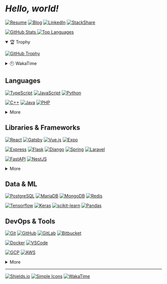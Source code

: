 # **_Hello, world!_**

[![Resume](https://img.shields.io/static/v1?label=&message=Resume&style=for-the-badge&logo=notion&logoColor=fff&color=000)](https://dong-young.kim/)
[![Blog](https://img.shields.io/static/v1?label=&message=Blog&style=for-the-badge&logo=netlify&logoColor=fff&color=00c7b7)](https://pers0n4.io/)
[![LinkedIn](https://img.shields.io/static/v1?label=&message=LinkedIn&style=for-the-badge&logo=linkedin&logoColor=fff&color=0077b5)](https://www.linkedin.com/in/dong-young-kim)
[![StackShare](https://img.shields.io/static/v1?label=&message=StackShare&style=for-the-badge&logo=stackshare&logoColor=fff&color=0690fa)](https://stackshare.io/pers0n4)

[![GitHub Stats](https://github-readme-stats.vercel.app/api?username=pers0n4&title_color=5f4b8b&text_color=f0eee9&icon_color=00abc0&bg_color=212121&hide_border=true&hide_title=true&theme=&show_icons=true&include_all_commits=true&count_private=true&line_height=24) ![Top Languages](https://github-readme-stats.vercel.app/api/top-langs?username=pers0n4&title_color=5f4b8b&text_color=f0eee9&icon_color=00abc0&bg_color=212121&hide_border=true&hide_title=true&layout=compact&langs_count=8&hide=html,css,tex)](https://github.com/anuraghazra/github-readme-stats 'GitHub Readme Stats')

<details open>
  <summary>🏆 Trophy</summary>

[![GitHub Trophy](https://github-profile-trophy.vercel.app/?username=pers0n4&theme=onedark&column=7&row=1&no-frame=true)](https://github.com/ryo-ma/github-profile-trophy 'GitHub Profile Trophy')

</details>
<details>
  <summary>🕙 WakaTime</summary>

  <!--START_SECTION:waka-->
![Lines of code](https://img.shields.io/badge/From%20Hello%20World%20I%27ve%20Written-203228%20lines%20of%20code-blue)

**I'm a Night 🦉** 

```text
🌞 Morning    39 commits     █░░░░░░░░░░░░░░░░░░░░░░░░   4.49% 
🌆 Daytime    131 commits    ███░░░░░░░░░░░░░░░░░░░░░░   15.07% 
🌃 Evening    415 commits    ████████████░░░░░░░░░░░░░   47.76% 
🌙 Night      284 commits    ████████░░░░░░░░░░░░░░░░░   32.68%

```
📅 **I'm Most Productive on Wednesday** 

```text
Monday       128 commits    ███░░░░░░░░░░░░░░░░░░░░░░   14.73% 
Tuesday      97 commits     ██░░░░░░░░░░░░░░░░░░░░░░░   11.16% 
Wednesday    157 commits    ████░░░░░░░░░░░░░░░░░░░░░   18.07% 
Thursday     133 commits    ███░░░░░░░░░░░░░░░░░░░░░░   15.3% 
Friday       102 commits    ███░░░░░░░░░░░░░░░░░░░░░░   11.74% 
Saturday     97 commits     ██░░░░░░░░░░░░░░░░░░░░░░░   11.16% 
Sunday       155 commits    ████░░░░░░░░░░░░░░░░░░░░░   17.84%

```


📊 **This Week I Spent My Time On** 

```text
⌚︎ Time Zone: Asia/Seoul

💬 Programming Languages: 
Markdown                 3 mins              ██████████████░░░░░░░░░░░   56.77% 
Python                   2 mins              ██████████░░░░░░░░░░░░░░░   41.51% 
JSON                     0 secs              ░░░░░░░░░░░░░░░░░░░░░░░░░   1.71%

🔥 Editors: 
VS Code                  5 mins              █████████████████████████   100.0%

💻 Operating System: 
Linux                    5 mins              █████████████████████████   100.0%

```

**I Mostly Code in TypeScript** 

```text
TypeScript               6 repos             ████░░░░░░░░░░░░░░░░░░░░░   17.65% 
Python                   5 repos             ███░░░░░░░░░░░░░░░░░░░░░░   14.71% 
C++                      4 repos             ███░░░░░░░░░░░░░░░░░░░░░░   11.76% 
JavaScript               3 repos             ██░░░░░░░░░░░░░░░░░░░░░░░   8.82% 
CSS                      2 repos             █░░░░░░░░░░░░░░░░░░░░░░░░   5.88%

```



 Last Updated on 19/06/2021
<!--END_SECTION:waka-->

</details>

## Languages

[![TypeScript]](https://www.typescriptlang.org/)
[![JavaScript]](https://www.ecma-international.org/publications/standards/Ecma-262.htm)
[![Python]](https://www.python.org/)

[![C++]](https://isocpp.org/)
[![Java]](https://openjdk.java.net/)
[![PHP]](https://www.php.net/)

<details>
  <summary>More</summary>

[![Rust]](https://www.rust-lang.org/)
[![Go]](https://golang.org/)

</details>

## Libraries & Frameworks

[![React]](https://reactjs.org/)
[![Gatsby]](https://www.gatsbyjs.com/)
[![Vue.js]](https://vuejs.org/)
[![Expo]](https://expo.io/)

[![Express]](https://expressjs.com/)
[![Flask]](https://flask.palletsprojects.com/)
[![Django]](https://www.djangoproject.com/)
[![Spring]](https://spring.io/)
[![Laravel]](https://laravel.com/)

[![FastAPI]](https://fastapi.tiangolo.com/)
[![NestJS]](https://nestjs.com/)

<details>
  <summary>More</summary>

[![Swagger]](https://swagger.io/)
[![Storybook]](https://storybook.js.org/)

[![Insomnia]](https://insomnia.rest/)
[![Postman]](https://www.postman.com/)

[![Node.js]](https://nodejs.org/en/)
[![Deno]](https://deno.land/)

</details>

## Data & ML

[![PostgreSQL]](https://www.postgresql.org/)
[![MariaDB]](https://mariadb.org/)
[![MongoDB]](https://www.mongodb.com/)
[![Redis]](https://redis.io/)

[![Tensorflow]](https://www.tensorflow.org/)
[![Keras]](https://keras.io/)
[![scikit-learn]](https://scikit-learn.org/stable/)
[![Pandas]](https://pandas.pydata.org/)

## DevOps & Tools

[![Git]](https://git-scm.com/)
[![GitHub]](https://github.com/)
[![GitLab]](https://about.gitlab.com/)
[![Bitbucket]](https://bitbucket.org/)

[![Docker]](https://www.docker.com/)
[![VSCode]](https://code.visualstudio.com/)

[![GCP]](https://cloud.google.com/)
[![AWS]](https://aws.amazon.com/)

<details>
  <summary>More</summary>

[![Ubuntu]](https://ubuntu.com/)
[![Arch]](https://archlinux.org/)

[![Google Tag Manager]](https://marketingplatform.google.com/about/tag-manager/)
[![Google Analytics]](https://marketingplatform.google.com/about/analytics/)
[![Hotjar]](https://www.hotjar.com/)

</details>

---

[![Shields.io]](https://shields.io/)
[![Simple Icons]](https://simpleicons.org/)
[![WakaTime]](https://wakatime.com/@null1970)

<!-- Badge Links -->
<!-- https://img.shields.io/static/v1?style=flat-square&label=&message=&labelColor=&color=&logoColor=&logo= -->

[arch]: https://img.shields.io/static/v1?style=flat-square&label=&message=Arch&labelColor=212121&color=1793D1&logoColor=1793D1&logo=arch-linux&#1793D1
[aws]: https://img.shields.io/static/v1?style=flat-square&label=&message=AWS&labelColor=E0E0E0&color=232F3E&logoColor=232F3E&logo=amazon-aws&#232F3E
[bitbucket]: https://img.shields.io/static/v1?style=flat-square&label=&message=Bitbucket&labelColor=E0E0E0&color=0052CC&logoColor=0052CC&logo=bitbucket&#0052CC
[c++]: https://img.shields.io/static/v1?style=flat-square&label=&message=C%2B%2B&labelColor=E0E0E0&color=00599C&logoColor=00599C&logo=c%2B%2B&#00599C
[deno]: https://img.shields.io/static/v1?style=flat-square&label=&message=Deno&labelColor=E0E0E0&color=000000&logoColor=000000&logo=deno&#000000
[django]: https://img.shields.io/static/v1?style=flat-square&label=&message=Django&labelColor=E0E0E0&color=092E20&logoColor=092E20&logo=django&#092E20
[docker]: https://img.shields.io/static/v1?style=flat-square&label=&message=Docker&labelColor=212121&color=2496ED&logoColor=2496ED&logo=docker&#2496ED
[expo]: https://img.shields.io/static/v1?style=flat-square&label=&message=Expo&labelColor=E0E0E0&color=000020&logoColor=000020&logo=expo&#000020
[express]: https://img.shields.io/static/v1?style=flat-square&label=&message=Express&labelColor=E0E0E0&color=000000&logoColor=000000&logo=express&#000000
[fastapi]: https://img.shields.io/static/v1?style=flat-square&label=&message=FastAPI&labelColor=E0E0E0&color=009688&logoColor=009688&logo=fastapi&#009688
[flask]: https://img.shields.io/static/v1?style=flat-square&label=&message=Flask&labelColor=E0E0E0&color=000000&logoColor=000000&logo=flask&#000000
[gatsby]: https://img.shields.io/static/v1?style=flat-square&label=&message=Gatsby&labelColor=E0E0E0&color=663399&logoColor=663399&logo=gatsby&#663399
[gcp]: https://img.shields.io/static/v1?style=flat-square&label=&message=GCP&labelColor=212121&color=4285F4&logoColor=4285F4&logo=google-cloud&#4285F4
[git]: https://img.shields.io/static/v1?style=flat-square&label=&message=Git&labelColor=212121&color=F05032&logoColor=F05032&logo=git&#F05032
[github]: https://img.shields.io/static/v1?style=flat-square&label=&message=GitHub&labelColor=E0E0E0&color=181717&logoColor=181717&logo=github&#181717
[gitlab]: https://img.shields.io/static/v1?style=flat-square&label=&message=GitLab&labelColor=212121&color=FCA121&logoColor=FCA121&logo=gitlab&#FCA121
[go]: https://img.shields.io/static/v1?style=flat-square&label=&message=Go&labelColor=212121&color=00ADD8&logoColor=00ADD8&logo=go&#00ADD8
[google analytics]: https://img.shields.io/static/v1?style=flat-square&label=&message=Google%20Analytics&labelColor=212121&color=E37400&logoColor=E37400&logo=google-analytics&#E37400
[google tag manager]: https://img.shields.io/static/v1?style=flat-square&label=&message=Google%20Tag%20Manager&labelColor=212121&color=246FDB&logoColor=246FDB&logo=google&tag-manager&#246FDB
[hotjar]: https://img.shields.io/static/v1?style=flat-square&label=&message=Hotjar&labelColor=212121&color=FD3A5C&logoColor=FD3A5C&logo=hotjar&#FD3A5C
[insomnia]: https://img.shields.io/static/v1?style=flat-square&label=&message=Insomnia&labelColor=212121&color=5849BE&logoColor=5849BE&logo=insomnia&#5849BE
[java]: https://img.shields.io/static/v1?style=flat-square&label=&message=Java&labelColor=E0E0E0&color=007396&logoColor=007396&logo=java&#007396
[javascript]: https://img.shields.io/static/v1?style=flat-square&label=&message=JavaScript&labelColor=212121&color=F7DF1E&logoColor=F7DF1E&logo=javascript&#F7DF1E
[keras]: https://img.shields.io/static/v1?style=flat-square&label=&message=Keras&labelColor=E0E0E0&color=D00000&logoColor=D00000&logo=keras&#D00000
[laravel]: https://img.shields.io/static/v1?style=flat-square&label=&message=Laravel&labelColor=E0E0E0&color=FF2D20&logoColor=FF2D20&logo=laravel&#FF2D20
[mariadb]: https://img.shields.io/static/v1?style=flat-square&label=&message=MariaDB&labelColor=E0E0E0&color=003545&logoColor=003545&logo=mariadb&#003545
[mongodb]: https://img.shields.io/static/v1?style=flat-square&label=&message=MongoDB&labelColor=212121&color=47A248&logoColor=47A248&logo=mongodb&#47A248
[nestjs]: https://img.shields.io/static/v1?style=flat-square&label=&message=NestJS&labelColor=212121&color=E0234E&logoColor=E0234E&logo=nestjs&#E0234E
[node.js]: https://img.shields.io/static/v1?style=flat-square&label=&message=Node.js&labelColor=212121&color=339933&logoColor=339933&logo=nodedotjs&#339933
[pandas]: https://img.shields.io/static/v1?style=flat-square&label=&message=Pandas&labelColor=E0E0E0&color=150458&logoColor=150458&logo=pandas&#150458
[php]: https://img.shields.io/static/v1?style=flat-square&label=&message=PHP&labelColor=E0E0E0&color=777BB4&logoColor=777BB4&logo=php&#777BB4
[postgresql]: https://img.shields.io/static/v1?style=flat-square&label=&message=PostgreSQL&labelColor=E0E0E0&color=4169E1&logoColor=4169E1&logo=postgresql&#4169E1
[postman]: https://img.shields.io/static/v1?style=flat-square&label=&message=Postman&labelColor=212121&color=FF6C37&logoColor=FF6C37&logo=postman&#FF6C37
[python]: https://img.shields.io/static/v1?style=flat-square&label=&message=Python&labelColor=E0E0E0&color=3776AB&logoColor=3776AB&logo=python&#3776AB
[react]: https://img.shields.io/static/v1?style=flat-square&label=&message=React&labelColor=212121&color=61DAFB&logoColor=61DAFB&logo=react&#61DAFB
[redis]: https://img.shields.io/static/v1?style=flat-square&label=&message=Redis&labelColor=E0E0E0&color=DC382D&logoColor=DC382D&logo=redis&#DC382D
[rust]: https://img.shields.io/static/v1?style=flat-square&label=&message=Rust&labelColor=E0E0E0&color=000000&logoColor=000000&logo=rust&#000000
[scikit-learn]: https://img.shields.io/static/v1?style=flat-square&label=&message=scikit-learn&labelColor=212121&color=F7931E&logoColor=F7931E&logo=scikit-learn&#F7931E
[spring]: https://img.shields.io/static/v1?style=flat-square&label=&message=Spring&labelColor=212121&color=6DB33F&logoColor=6DB33F&logo=spring-boot&#6DB33F
[storybook]: https://img.shields.io/static/v1?style=flat-square&label=&message=Storybook&labelColor=212121&color=FF4785&logoColor=FF4785&logo=storybook&#FF4785
[swagger]: https://img.shields.io/static/v1?style=flat-square&label=&message=Swagger&labelColor=212121&color=85EA2D&logoColor=85EA2D&logo=swagger&#85EA2D
[tensorflow]: https://img.shields.io/static/v1?style=flat-square&label=&message=Tensorflow&labelColor=212121&color=FF6F00&logoColor=FF6F00&logo=tensorflow&#FF6F00
[typescript]: https://img.shields.io/static/v1?style=flat-square&label=&message=TypeScript&labelColor=E0E0E0&color=3178C6&logoColor=3178C6&logo=typescript&#3178C6
[ubuntu]: https://img.shields.io/static/v1?style=flat-square&label=&message=Ubuntu&labelColor=212121&color=E95420&logoColor=E95420&logo=ubuntu&#E95420
[vscode]: https://img.shields.io/static/v1?style=flat-square&label=&message=VSCode&labelColor=E0E0E0&color=007ACC&logoColor=007ACC&logo=visual-studio-code&#007ACC
[vue.js]: https://img.shields.io/static/v1?style=flat-square&label=&message=Vue.js&labelColor=212121&color=4FC08D&logoColor=4FC08D&logo=vuedotjs&#4FC08D

[shields.io]: https://img.shields.io/static/v1?style=flat-square&label=&message=Shields.io&labelColor=E0E0E0&color=000&logoColor=000&logo=shieldsdotio
[simple icons]: https://img.shields.io/static/v1?style=flat-square&label=&message=Simple%20Icons&labelColor=E0E0E0&color=111&logoColor=111&logo=simple-icons
[wakatime]: https://img.shields.io/static/v1?style=flat-square&label=&message=WakaTime&labelColor=E0E0E0&color=111&logoColor=111&logo=wakatime
